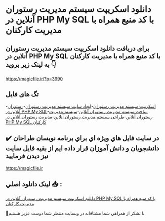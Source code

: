 # دانلود اسکریپت سیستم مدیریت رستوران آنلاین در PHP My SQL با کد منبع همراه با مدیریت کارکنان

## برای دریافت دانلود اسکریپت سیستم مدیریت رستوران آنلاین در PHP My SQL با کد منبع همراه با مدیریت کارکنان به لینک زیر بروید 👇

https://magicfile.ir/?p=3990

## تگ های فایل

-[اسکریپت سیستم مدیریت رستوران](https://magicfile.ir/product/%d8%a7%d8%b3%da%a9%d8%b1%db%8c%d9%be%d8%aa-%d8%b3%db%8c%d8%b3%d8%aa%d9%85-%d9%85%d8%af%db%8c%d8%b1%db%8c%d8%aa-%d8%b1%d8%b3%d8%aa%d9%88%d8%b1%d8%a7%d9%86-%d8%a2%d9%86%d9%84%d8%a7%db%8c%d9%86-php-my-sql-%d9%85%d8%af%db%8c%d8%b1%db%8c%d8%aa-%da%a9%d8%a7%d8%b1%da%a9%d9%86%d8%a7%d9%86/)-[ایجاد سایت سیستم مدیریت رستوران](https://magicfile.ir/product/%d8%a7%d8%b3%da%a9%d8%b1%db%8c%d9%be%d8%aa-%d8%b3%db%8c%d8%b3%d8%aa%d9%85-%d9%85%d8%af%db%8c%d8%b1%db%8c%d8%aa-%d8%b1%d8%b3%d8%aa%d9%88%d8%b1%d8%a7%d9%86-%d8%a2%d9%86%d9%84%d8%a7%db%8c%d9%86-php-my-sql-%d9%85%d8%af%db%8c%d8%b1%db%8c%d8%aa-%da%a9%d8%a7%d8%b1%da%a9%d9%86%d8%a7%d9%86/)-[رستوران آنلاین در PHP My SQL](https://magicfile.ir/product/%d8%a7%d8%b3%da%a9%d8%b1%db%8c%d9%be%d8%aa-%d8%b3%db%8c%d8%b3%d8%aa%d9%85-%d9%85%d8%af%db%8c%d8%b1%db%8c%d8%aa-%d8%b1%d8%b3%d8%aa%d9%88%d8%b1%d8%a7%d9%86-%d8%a2%d9%86%d9%84%d8%a7%db%8c%d9%86-php-my-sql-%d9%85%d8%af%db%8c%d8%b1%db%8c%d8%aa-%da%a9%d8%a7%d8%b1%da%a9%d9%86%d8%a7%d9%86/)-[ساخت سیستم مدیریت رستوران آنلاین](https://magicfile.ir/product/%d8%a7%d8%b3%da%a9%d8%b1%db%8c%d9%be%d8%aa-%d8%b3%db%8c%d8%b3%d8%aa%d9%85-%d9%85%d8%af%db%8c%d8%b1%db%8c%d8%aa-%d8%b1%d8%b3%d8%aa%d9%88%d8%b1%d8%a7%d9%86-%d8%a2%d9%86%d9%84%d8%a7%db%8c%d9%86-php-my-sql-%d9%85%d8%af%db%8c%d8%b1%db%8c%d8%aa-%da%a9%d8%a7%d8%b1%da%a9%d9%86%d8%a7%d9%86/)-[سیستم مدیریت رستوران آنلاین](https://magicfile.ir/product/%d8%a7%d8%b3%da%a9%d8%b1%db%8c%d9%be%d8%aa-%d8%b3%db%8c%d8%b3%d8%aa%d9%85-%d9%85%d8%af%db%8c%d8%b1%db%8c%d8%aa-%d8%b1%d8%b3%d8%aa%d9%88%d8%b1%d8%a7%d9%86-%d8%a2%d9%86%d9%84%d8%a7%db%8c%d9%86-php-my-sql-%d9%85%d8%af%db%8c%d8%b1%db%8c%d8%aa-%da%a9%d8%a7%d8%b1%da%a9%d9%86%d8%a7%d9%86/)-[طراحی سیستم مدیریت رستوران آنلاین](https://magicfile.ir/product/%d8%a7%d8%b3%da%a9%d8%b1%db%8c%d9%be%d8%aa-%d8%b3%db%8c%d8%b3%d8%aa%d9%85-%d9%85%d8%af%db%8c%d8%b1%db%8c%d8%aa-%d8%b1%d8%b3%d8%aa%d9%88%d8%b1%d8%a7%d9%86-%d8%a2%d9%86%d9%84%d8%a7%db%8c%d9%86-php-my-sql-%d9%85%d8%af%db%8c%d8%b1%db%8c%d8%aa-%da%a9%d8%a7%d8%b1%da%a9%d9%86%d8%a7%d9%86/)-[مدیریت رستوران آنلاین در PHP My SQL کارکنان](https://magicfile.ir/product/%d8%a7%d8%b3%da%a9%d8%b1%db%8c%d9%be%d8%aa-%d8%b3%db%8c%d8%b3%d8%aa%d9%85-%d9%85%d8%af%db%8c%d8%b1%db%8c%d8%aa-%d8%b1%d8%b3%d8%aa%d9%88%d8%b1%d8%a7%d9%86-%d8%a2%d9%86%d9%84%d8%a7%db%8c%d9%86-php-my-sql-%d9%85%d8%af%db%8c%d8%b1%db%8c%d8%aa-%da%a9%d8%a7%d8%b1%da%a9%d9%86%d8%a7%d9%86/)

## ✔️ در سايت فايل هاي ويژه اي براي برنامه نويسان طراحان دانشجويان و دانش آموزان قرار داده ايم از بقيه فايل سايت نيز ديدن فرماييد

https://magicfile.ir


## لينک دانلود اصلي 📥 :

[دانلود اسکریپت سیستم مدیریت رستوران آنلاین در PHP My SQL با کد منبع همراه با مدیریت کارکنان](https://magicfile.ir/product/%d8%a7%d8%b3%da%a9%d8%b1%db%8c%d9%be%d8%aa-%d8%b3%db%8c%d8%b3%d8%aa%d9%85-%d9%85%d8%af%db%8c%d8%b1%db%8c%d8%aa-%d8%b1%d8%b3%d8%aa%d9%88%d8%b1%d8%a7%d9%86-%d8%a2%d9%86%d9%84%d8%a7%db%8c%d9%86-php-my-sql-%d9%85%d8%af%db%8c%d8%b1%db%8c%d8%aa-%da%a9%d8%a7%d8%b1%da%a9%d9%86%d8%a7%d9%86/) 


🙏با تشکر از همراهي شما مشتاقانه در وبسایت منتظر شما دوست عزیز هستیم

